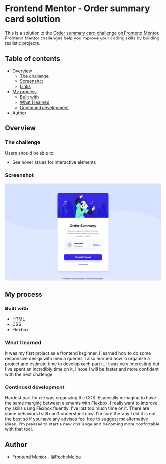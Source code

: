 # Frontend Mentor - Order summary card solution

This is a solution to the [Order summary card challenge on Frontend Mentor](https://www.frontendmentor.io/challenges/order-summary-component-QlPmajDUj). Frontend Mentor challenges help you improve your coding skills by building realistic projects. 

## Table of contents

- [Overview](#overview)
  - [The challenge](#the-challenge)
  - [Screenshot](#screenshot)
  - [Links](#links)
- [My process](#my-process)
  - [Built with](#built-with)
  - [What I learned](#what-i-learned)
  - [Continued development](#continued-development)
- [Author](#author)

## Overview

### The challenge

Users should be able to:

- See hover states for interactive elements

### Screenshot
![](./screenshot.jpg)

## My process

### Built with

- HTML
- CSS
- Flexbox

### What I learned

It was my fisrt project as a frontend beginner. I learned how to do some responsive design with media queries.
I also learned how to organize a project and estimate time to develop each part it.
It was very interesting but I've spent an incredibly time on it, I hope I will be faster and more confident with the next challenge.

### Continued development

Hardest part for me was organizing the CCS. Especially managing to have the same marging between elements with Flexbox.
I really want to improve my skills using Flexbox fluently. I've lost too much time on it. There are some behaviors I still can't understand now.
I'm sure the way I did it is not the best so if you have any advises feel free to suggest me alternative ideas.
I'm pressed to start a new challenge and becoming more confortable with that tool.

## Author

- Frontend Mentor - [@PecheMelba](https://www.frontendmentor.io/profile/PecheMelba)
